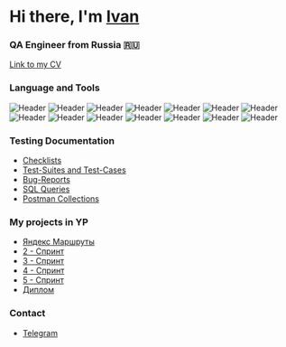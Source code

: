 <h1 align="left">Hi there, I'm <a href="https://spb.hh.ru/resume/9c70db4cff062824040039ed1f565a76584936" target="_blank">Ivan</a></h1>
<h3 align="left">QA Engineer from Russia 🇷🇺</h3>

[Link to my CV](https://spb.hh.ru/resume/9c70db4cff062824040039ed1f565a76584936)

### Language and Tools
![Header](https://img.shields.io/badge/Jira-090909?style=for-the-badge&logo=jira&logoColor=136be1)
![Header](https://img.shields.io/badge/Postman-090909?style=for-the-badge&logo=postman&logoColor=f76935)
![Header](https://img.shields.io/badge/Swagger-090909?style=for-the-badge&logo=swagger&logoColor=7ede2b)
![Header](https://img.shields.io/badge/Github-090909?style=for-the-badge&logo=github&logoColor=8cc4d7)
![Header](https://img.shields.io/badge/Figma-090909?style=for-the-badge&logo=figma&logoColor=7d5fa6)
![Header](https://img.shields.io/badge/HTML5-090909?style=for-the-badge&logo=HTML5)
![Header](https://img.shields.io/badge/MySQL-090909?style=for-the-badge&logo=mysql&logoColor=00618a)
![Header](https://img.shields.io/badge/JavaScript-090909?style=for-the-badge&logo=javascript)
![Header](https://img.shields.io/badge/DevTools-090909?style=for-the-badge&logo=googlechrome&logoColor=2674f2)
![Header](https://img.shields.io/badge/AndroidStudio-090909?style=for-the-badge&logo=androidstudio&logoColor=3ad07d)
![Header](https://img.shields.io/badge/YouTrack-090909?style=for-the-badge&logo=)
![Header](https://img.shields.io/badge/Charles-090909?style=for-the-badge&logo=charles)
![Header](https://img.shields.io/badge/Git-090909?style=for-the-badge&logo=Git)
![Header](https://img.shields.io/badge/React-090909?style=for-the-badge&logo=React)

### Testing Documentation

- [Checklists](https://github.com/IvanTcanga/Checklist)
- [Test-Suites and Test-Cases](https://github.com/IvanTcanga/test-cases)
- [Bug-Reports](https://github.com/IvanTcanga/Bug-reports)
- [SQL Queries](https://github.com/IvanTcanga/SQL)
- [Postman Collections](https://github.com/IvanTcanga/Postman)

### My projects in YP

- [Яндекс Маршруты](https://github.com/IvanTcanga/First_sprint)
- [2 - Спринт](https://github.com/IvanTcanga/Second_sprint)
- [3 - Спринт](https://github.com/IvanTcanga/Third_sprint)
- [4 - Спринт](https://github.com/IvanTcanga/Fourth_sprint)
- [5 - Спринт](https://github.com/IvanTcanga/Fifth_sprint)
- [Диплом](https://github.com/IvanTcanga/Graduation_project)

### Contact 
- [Telegram](https://t.me/itcanga/)

<!--
**IvanTcanga/IvanTcanga** is a ✨ _special_ ✨ repository because its `README.md` (this file) appears on your GitHub profile.

Here are some ideas to get you started:

- 🔭 I’m currently working on ...
- 🌱 I’m currently learning ...
- 👯 I’m looking to collaborate on ...
- 🤔 I’m looking for help with ...
- 💬 Ask me about ...
- 📫 How to reach me: ...
- 😄 Pronouns: ...
- ⚡ Fun fact: ...
-->
